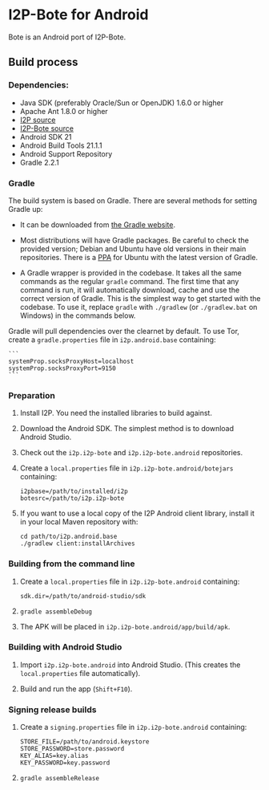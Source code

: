 # I2P-Bote for Android

Bote is an Android port of I2P-Bote.

## Build process

### Dependencies:

- Java SDK (preferably Oracle/Sun or OpenJDK) 1.6.0 or higher
- Apache Ant 1.8.0 or higher
- [I2P source](https://github.com/i2p/i2p.i2p)
- [I2P-Bote source](https://github.com/i2p/i2p.i2p-bote)
- Android SDK 21
- Android Build Tools 21.1.1
- Android Support Repository
- Gradle 2.2.1

### Gradle

The build system is based on Gradle. There are several methods for setting Gradle up:

* It can be downloaded from [the Gradle website](http://www.gradle.org/downloads).

* Most distributions will have Gradle packages. Be careful to check the provided version; Debian and Ubuntu have old versions in their main repositories. There is a [PPA](https://launchpad.net/~cwchien/+archive/gradle) for Ubuntu with the latest version of Gradle.

* A Gradle wrapper is provided in the codebase. It takes all the same commands as the regular `gradle` command. The first time that any command is run, it will automatically download, cache and use the correct version of Gradle. This is the simplest way to get started with the codebase. To use it, replace `gradle` with `./gradlew` (or `./gradlew.bat` on Windows) in the commands below.

Gradle will pull dependencies over the clearnet by default. To use Tor, create a `gradle.properties` file in `i2p.android.base` containing:

    ```
    systemProp.socksProxyHost=localhost
    systemProp.socksProxyPort=9150
    ```

### Preparation

1. Install I2P. You need the installed libraries to build against.

2. Download the Android SDK. The simplest method is to download Android Studio.

3. Check out the `i2p.i2p-bote` and `i2p.i2p-bote.android` repositories.

4. Create a `local.properties` file in `i2p.i2p-bote.android/botejars` containing:

    ```
    i2pbase=/path/to/installed/i2p
    botesrc=/path/to/i2p.i2p-bote
    ```

5. If you want to use a local copy of the I2P Android client library, install it in your local Maven repository with:

    ```
    cd path/to/i2p.android.base
    ./gradlew client:installArchives
    ```

### Building from the command line

1. Create a `local.properties` file in `i2p.i2p-bote.android` containing:

    ```
    sdk.dir=/path/to/android-studio/sdk
    ```

2. `gradle assembleDebug`

3. The APK will be placed in `i2p.i2p-bote.android/app/build/apk`.

### Building with Android Studio

1. Import `i2p.i2p-bote.android` into Android Studio. (This creates the `local.properties` file automatically).

2. Build and run the app (`Shift+F10`).

### Signing release builds

1. Create a `signing.properties` file in `i2p.i2p-bote.android` containing:

    ```
    STORE_FILE=/path/to/android.keystore
    STORE_PASSWORD=store.password
    KEY_ALIAS=key.alias
    KEY_PASSWORD=key.password
    ```

2. `gradle assembleRelease`
